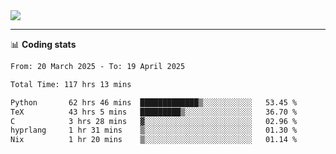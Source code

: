 <picture>
  <source
  srcset="https://github-readme-stats.vercel.app/api?username=sant0s12&show_icons=true&theme=dark"
  media="(prefers-color-scheme: dark)"
  />
  <source
  srcset="https://github-readme-stats.vercel.app/api?username=sant0s12&show_icons=true"
  media="(prefers-color-scheme: light)"
  />
  <img src="https://github-readme-stats.vercel.app/api?username=sant0s12&show_icons=true" />
</picture>

---

📊 **Coding stats**

<!--START_SECTION:waka-->

```txt
From: 20 March 2025 - To: 19 April 2025

Total Time: 117 hrs 13 mins

Python       62 hrs 46 mins  █████████████▒░░░░░░░░░░░   53.45 %
TeX          43 hrs 5 mins   █████████▒░░░░░░░░░░░░░░░   36.70 %
C            3 hrs 28 mins   ▓░░░░░░░░░░░░░░░░░░░░░░░░   02.96 %
hyprlang     1 hr 31 mins    ▒░░░░░░░░░░░░░░░░░░░░░░░░   01.30 %
Nix          1 hr 20 mins    ▒░░░░░░░░░░░░░░░░░░░░░░░░   01.14 %
```

<!--END_SECTION:waka-->
